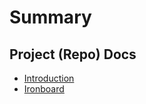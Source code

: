 # Summary

## Project \(Repo\) Docs

* [Introduction](index.md)
* [Ironboard](projects/ironboard/README.md)
